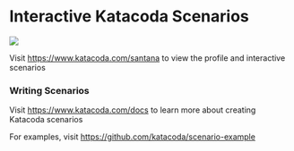 # Interactive Katacoda Scenarios

[![](http://shields.katacoda.com/katacoda/santana/count.svg)](https://www.katacoda.com/santana "Get your profile on Katacoda.com")

Visit https://www.katacoda.com/santana to view the profile and interactive scenarios

### Writing Scenarios
Visit https://www.katacoda.com/docs to learn more about creating Katacoda scenarios

For examples, visit https://github.com/katacoda/scenario-example
